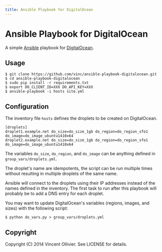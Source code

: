 ```yaml
---
title: Ansible Playbook for DigitalOcean
---
```


Ansible Playbook for DigitalOcean
=================================

A simple [Ansible](http://www.ansible.com/) playbook
for [DigitalOcean](https://www.digitalocean.com/).


Usage
-----

    $ git clone https://github.com/vinc/ansible-playbook-digitalocean.git
    $ cd ansible-playbook-digitalocean
    $ sudo pip install -r requirements.txt
    $ export DO_CLIENT_ID=XXX DO_API_KEY=XXX
    $ ansible-playbook -i hosts site.yml


Configuration
-------------

The inventory file `hosts` defines the droplets to be created on DigitalOcean.

    [droplets]
    droplet1.example.net do_size=do_size_1gb do_region=do_region_sfo1 do_image=do_image_ubuntu1410x64
    droplet2.example.net do_size=do_size_1gb do_region=do_region_sfo1 do_image=do_image_ubuntu1410x64

The variables `do_size`, `do_region`, and `do_image` can be anything defined
in `group_vars/droplets.yml`.

The droplet's name are idempotents, the script can be run multiple times
without resulting in multiple droplets of the same name.

Ansible will connect to the droplets using their IP addresses instead of the
names defined in the inventory. The first task to run after this playbook will
probably be to add a DNS entry for each droplet.

You may want to update DigitalOcean's variables (regions, images, and sizes)
with the following script:

    $ python do_vars.py > group_vars/droplets.yml


Copyright
---------

Copyright (C) 2014 Vincent Ollivier. See LICENSE for details.
